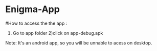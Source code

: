 # Enigma-App
#How to access the the app :
1) Go to app folder
2)click on app-debug.apk

Note: It's an android app, so you will be unnable to acess on desktop.
